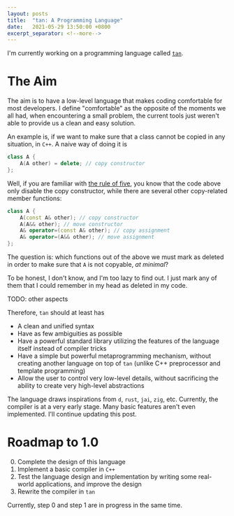 ```yaml
---
layout: posts
title:  "tan: A Programming Language"
date:   2021-05-29 13:50:00 +0800
excerpt_separator: <!--more-->
---
```


I'm currently working on a programming language called [`tan`](https://github.com/tjysdsg/tan).

# The Aim

The aim is to have a low-level language that makes coding comfortable for most developers. I define "comfortable" as the
opposite of the moments we all had, when encountering a small problem, the current tools just weren't able to provide us
a clean and easy solution.

<!--more-->

An example is, if we want to make sure that a class cannot be copied in any situation, in `C++`. A naive way of doing it
is

```c++
class A {
    A(A other) = delete; // copy constructor
};
```

Well, if you are familiar with [the rule of five](https://en.cppreference.com/w/cpp/language/rule_of_three), you know
that the code above only disable the copy constructor, while there are several other copy-related member functions:

```c++
class A {
    A(const A& other); // copy constructor
    A(A&& other); // move constructor
    A& operator=(const A& other); // copy assignment
    A& operator=(A&& other); // move assignment
};
```

The question is: which functions out of the above we must mark as deleted in order to make sure that `A` is not
copyable, *at minimal*?

To be honest, I don't know, and I'm too lazy to find out. I just mark any of them that I could remember in my head as
deleted in my code.

TODO: other aspects

Therefore, `tan` should at least has

- A clean and unified syntax
- Have as few ambiguities as possible
- Have a powerful standard library utilizing the features of the language itself instead of compiler tricks
- Have a simple but powerful metaprogramming mechanism, without creating another language on top of `tan`
  (unlike C++ preprocessor and template programming)
- Allow the user to control very low-level details, without sacrificing the ability to create very high-level
  abstractions

The language draws inspirations from `d`, `rust`, `jai`, `zig`, etc. Currently, the compiler is at a very early stage.
Many basic features aren't even implemented. I'll continue updating this post.

# Roadmap to 1.0

0. Complete the design of this language
1. Implement a basic compiler in `C++`
2. Test the language design and implementation by writing some real-world applications, and improve the design
3. Rewrite the compiler in `tan`

Currently, step 0 and step 1 are in progress in the same time.